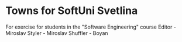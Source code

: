 # Towns for SoftUni Svetlina
For exercise for students in the "Software Engineering" course
Editor - Miroslav
Styler - Miroslav
Shuffler - Boyan
